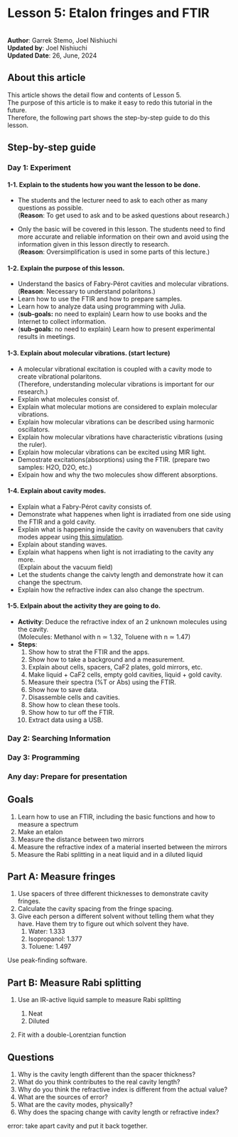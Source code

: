 # Lesson 5: Etalon fringes and FTIR
\
**Author**: Garrek Stemo, Joel Nishiuchi\
**Updated by**: Joel Nishiuchi\
**Updated Date**: 26, June, 2024


## About this article
This article shows the detail flow and contents of Lesson 5.\
The purpose of this article is to make it easy to redo this tutorial in the future.\
Therefore, the following part shows the step-by-step guide to do this lesson.

 

## Step-by-step guide
### Day 1: Experiment
#### 1-1. Explain to the students how you want the lesson to be done.
- The students and the lecturer need to ask to each other as many questions as possible.\
(**Reason**: To get used to ask and to be asked questions about research.)

- Only the basic will be covered in this lesson. The students need to find more accurate and reliable information on their own and avoid using the information given in this lesson directly to research.\
(**Reason**: Oversimplification is used in some parts of this lecture.)

#### 1-2. Explain the purpose of this lesson.
- Understand the basics of Fabry-Pérot cavities and molecular vibrations.\
(**Reason**: Necessary to understand polaritons.)
- Learn how to use the FTIR and how to prepare samples.
- Learn how to analyze data using programming with Julia.
- (**sub-goals:** no need to explain) Learn how to use books and the Internet to collect information.
- (**sub-goals:** no need to explain) Learn how to present experimental results in meetings.

#### 1-3. Explain about molecular vibrations. (start lecture)
- A molecular vibrational excitation is coupled with a cavity mode to create vibrational polaritons.\
(Therefore, understanding molecular vibrations is important for our research.)
- Explain what molecules consist of.
- Explain what molecular motions are considered to explain molecular vibrations.
- Explain how molecular vibrations can be described using harmonic oscillators.
- Explain how molecular vibrations have characteristic vibrations (using the ruler).
- Explain how molecular vibrations can be excited using MIR light.
- Demostrate excitations(absorptions) using the FTIR. (prepare two samples: H2O, D2O, etc.)
- Exlpain how and why the two molecules show different absorptions.

#### 1-4. Explain about cavity modes.
- Explain what a Fabry-Pérot cavity consists of.
- Demonstrate what happenes when light is irradiated from one side using the FTIR and a gold cavity.
- Explain what is happening inside the cavity on wavenubers that cavity modes appear using [this simulation](https://ccahilla.github.io/fabryperot.html).
- Explain about standing waves.
- Explain what happens when light is not irradiating to the cavity any more.\
(Explain about the vacuum field)
- Let the students change the caivty length and demonstrate how it can change the spectrum.
- Explain how the refractive index can also change the spectrum.

#### 1-5. Exlpain about the activity they are going to do.
- **Activity**: Deduce the refractive index of an 2 unknown molecules using the cavity.\
(Molecules: Methanol with n ≃ 1.32, Toluene with n ≃ 1.47)
- **Steps**:
    1. Show how to strat the FTIR and the apps.
    2. Show how to take a background and a measurement.
    3. Explain about cells, spacers, CaF2 plates, gold mirrors, etc.
    4. Make liquid + CaF2 cells, empty gold cavities, liquid + gold cavity.
    5. Measure their spectra (%T or Abs) using the FTIR.
    6. Show how to save data.
    7. Disassemble cells and cavities.
    8. Show how to clean these tools.
    9. Show how to tur off the FTIR.
    10. Extract data using a USB.



### Day 2: Searching Information
### Day 3: Programming
### Any day: Prepare for presentation 






 

## Goals

1. Learn how to use an FTIR, including the basic functions and how to measure a spectrum
2. Make an etalon
3. Measure the distance between two mirrors
4. Measure the refractive index of a material inserted between the mirrors
5. Measure the Rabi splitting in a neat liquid and in a diluted liquid



## Part A: Measure fringes

1. Use spacers of three different thicknesses to demonstrate cavity fringes.
2. Calculate the cavity spacing from the fringe spacing.
3. Give each person a different solvent without telling them what they have. Have them try to figure out which solvent they have.
    1. Water: 1.333
    2. Isopropanol: 1.377
    3. Toluene: 1.497

Use peak-finding software.


## Part B: Measure Rabi splitting

1. Use an IR-active liquid sample to measure Rabi splitting
    1. Neat
    2. Diluted

2. Fit with a double-Lorentzian function


## Questions

1. Why is the cavity length different than the spacer thickness?
2. What do you think contributes to the real cavity length?
3. Why do you think the refractive index is different from the actual value?
4. What are the sources of error?
5. What are the cavity modes, physically?
6. Why does the spacing change with cavity length or refractive index?

error: take apart cavity and put it back together.